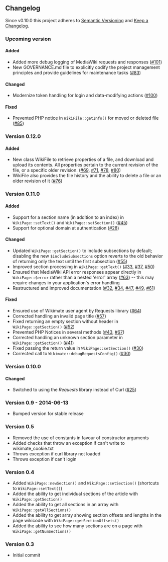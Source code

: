## Changelog

Since v0.10.0 this project adheres to [Semantic Versioning](http://semver.org/) and [Keep a Changelog](http://keepachangelog.com/).

### Upcoming version

#### Added

* Added more debug logging of MediaWiki requests and responses ([#101])
* New GOVERNANCE.md file to explicitly codify the project management principles and provide guidelines for maintenance tasks ([#83])

#### Changed

* Modernize token handling for login and data-modifying actions ([#100])

#### Fixed

* Prevented PHP notice in `WikiFile::getInfo()` for moved or deleted file ([#85])

### Version 0.12.0

#### Added

* New class WikiFile to retrieve properties of a file, and download and upload its contents.  All properties pertain to the current revision of the file, or a specific older revision. ([#69], [#71], [#78], [#80])
* WikiFile also provides the file history and the ability to delete a file or an older revision of it ([#76])

### Version 0.11.0

#### Added

* Support for a section name (in addition to an index) in `WikiPage::setText()` and `WikiPage::setSection()` ([#45])
* Support for optional domain at authentication ([#28])

#### Changed

* Updated `WikiPage::getSection()` to include subsections by default; disabling the new `$includeSubsections` option reverts to the old behavior of returning only the text until the first subsection ([#55])
* Improved section processing in `WikiPage::getText()` ([#33], [#37], [#50])
* Ensured that MediaWiki API error responses appear directly in `WikiPage::$error` rather than a nested 'error' array ([#63]) -- this may require changes in your application's error handling
* Restructured and improved documentation ([#32], [#34], [#47], [#49], [#61])

#### Fixed

* Ensured use of Wikimate user agent by Requests library ([#64])
* Corrected handling an invalid page title ([#57])
* Fixed returning an empty section without header in `WikiPage::getSection()` ([#52])
* Prevented PHP Notices in several methods ([#43], [#67])
* Corrected handling an unknown section parameter in `WikiPage::getSection()` ([#41])
* Fixed passing the return value in `WikiPage::setSection()` ([#30])
* Corrected call to `Wikimate::debugRequestsConfig()` ([#30])

### Version 0.10.0

#### Changed

* Switched to using the *Requests* library instead of Curl ([#25])

### Version 0.9 - 2014-06-13

* Bumped version for stable release

### Version 0.5

* Removed the use of constants in favour of constructor arguments
* Added checks that throw an exception if can't write to wikimate_cookie.txt
* Throws exception if curl library not loaded
* Throws exception if can't login

### Version 0.4

* Added `WikiPage::newSection()` and `WikiPage::setSection()` (shortcuts to `WikiPage::setText()`)
* Added the ability to get individual sections of the article with `WikiPage::getSection()`
* Added the ability to get all sections in an array with `WikiPage::getAllSections()`
* Added the ability to get array showing section offsets and lengths in the page wikicode with `WikiPage::getSectionOffsets()`
* Added the ability to see how many sections are on a page with `WikiPage::getNumSections()`

### Version 0.3

* Initial commit

[#25]: https://github.com/hamstar/Wikimate/pull/25
[#28]: https://github.com/hamstar/Wikimate/pull/28
[#30]: https://github.com/hamstar/Wikimate/pull/30
[#32]: https://github.com/hamstar/Wikimate/pull/32
[#33]: https://github.com/hamstar/Wikimate/pull/33
[#34]: https://github.com/hamstar/Wikimate/pull/34
[#37]: https://github.com/hamstar/Wikimate/pull/37
[#41]: https://github.com/hamstar/Wikimate/pull/41
[#43]: https://github.com/hamstar/Wikimate/pull/43
[#45]: https://github.com/hamstar/Wikimate/pull/45
[#47]: https://github.com/hamstar/Wikimate/pull/47
[#49]: https://github.com/hamstar/Wikimate/pull/49
[#50]: https://github.com/hamstar/Wikimate/pull/50
[#52]: https://github.com/hamstar/Wikimate/pull/52
[#55]: https://github.com/hamstar/Wikimate/pull/55
[#57]: https://github.com/hamstar/Wikimate/pull/57
[#61]: https://github.com/hamstar/Wikimate/pull/61
[#63]: https://github.com/hamstar/Wikimate/pull/63
[#64]: https://github.com/hamstar/Wikimate/pull/64
[#67]: https://github.com/hamstar/Wikimate/pull/67
[#69]: https://github.com/hamstar/Wikimate/pull/69
[#71]: https://github.com/hamstar/Wikimate/pull/71
[#76]: https://github.com/hamstar/Wikimate/pull/76
[#78]: https://github.com/hamstar/Wikimate/pull/78
[#80]: https://github.com/hamstar/Wikimate/pull/80
[#83]: https://github.com/hamstar/Wikimate/pull/83
[#85]: https://github.com/hamstar/Wikimate/pull/85
[#100]: https://github.com/hamstar/Wikimate/pull/100
[#101]: https://github.com/hamstar/Wikimate/pull/101

